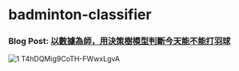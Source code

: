 # badminton-classifier

### Blog Post: [以數據為師，用決策樹模型判斷今天能不能打羽球](https://medium.com/starbugs/decision-tree-can-i-play-badminton-today-1a39cc03850b)

![1 T4hDQMig9CoTH-FWwxLgvA](https://user-images.githubusercontent.com/10403741/178270172-f0315a96-d593-40a7-b289-58d2c21bdc4c.png)

